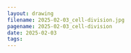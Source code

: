 ```yaml
---
layout: drawing
filename: 2025-02-03_cell-division.jpg
pagename: 2025-02-03_cell-division
date: 2025-02-03
tags:
---
```

